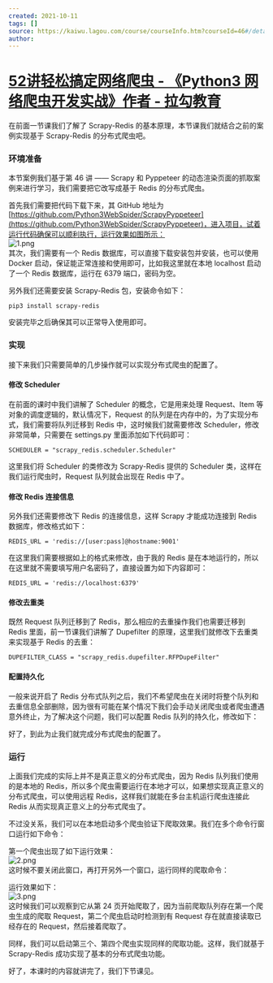 ```yaml
---
created: 2021-10-11
tags: []
source: https://kaiwu.lagou.com/course/courseInfo.htm?courseId=46#/detail/pc?id=1661
author: 
---
```


# [52讲轻松搞定网络爬虫 - 《Python3 网络爬虫开发实战》作者 - 拉勾教育](https://kaiwu.lagou.com/course/courseInfo.htm?courseId=46#/detail/pc?id=1661)


在前面一节课我们了解了 Scrapy-Redis 的基本原理，本节课我们就结合之前的案例实现基于 Scrapy-Redis 的分布式爬虫吧。

### 环境准备

本节案例我们基于第 46 讲 —— Scrapy 和 Pyppeteer 的动态渲染页面的抓取案例来进行学习，我们需要把它改写成基于 Redis 的分布式爬虫。

首先我们需要把代码下载下来，其 GitHub 地址为 [https://github.com/Python3WebSpider/ScrapyPyppeteer](https://github.com/Python3WebSpider/ScrapyPyppeteer)，进入项目，试着运行代码确保可以顺利执行，运行效果如图所示：  
![1.png](https://s0.lgstatic.com/i/image/M00/3B/73/CgqCHl8kBHeAIw9uABBbpUkhs8c906.png)  
其次，我们需要有一个 Redis 数据库，可以直接下载安装包并安装，也可以使用 Docker 启动，保证能正常连接和使用即可，比如我这里就在本地 localhost 启动了一个 Redis 数据库，运行在 6379 端口，密码为空。

另外我们还需要安装 Scrapy-Redis 包，安装命令如下：

```
pip3 install scrapy-redis
```

安装完毕之后确保其可以正常导入使用即可。

### 实现

接下来我们只需要简单的几步操作就可以实现分布式爬虫的配置了。

#### 修改 Scheduler

在前面的课时中我们讲解了 Scheduler 的概念，它是用来处理 Request、Item 等对象的调度逻辑的，默认情况下，Request 的队列是在内存中的，为了实现分布式，我们需要将队列迁移到 Redis 中，这时候我们就需要修改 Scheduler，修改非常简单，只需要在 settings.py 里面添加如下代码即可：

```
SCHEDULER = "scrapy_redis.scheduler.Scheduler"
```

这里我们将 Scheduler 的类修改为 Scrapy-Redis 提供的 Scheduler 类，这样在我们运行爬虫时，Request 队列就会出现在 Redis 中了。

#### 修改 Redis 连接信息

另外我们还需要修改下 Redis 的连接信息，这样 Scrapy 才能成功连接到 Redis 数据库，修改格式如下：

```
REDIS_URL = 'redis://[user:pass]@hostname:9001'
```

在这里我们需要根据如上的格式来修改，由于我的 Redis 是在本地运行的，所以在这里就不需要填写用户名密码了，直接设置为如下内容即可：

```
REDIS_URL = 'redis://localhost:6379'
```

#### 修改去重类

既然 Request 队列迁移到了 Redis，那么相应的去重操作我们也需要迁移到 Redis 里面，前一节课我们讲解了 Dupefilter 的原理，这里我们就修改下去重类来实现基于 Redis 的去重：

```
DUPEFILTER_CLASS = "scrapy_redis.dupefilter.RFPDupeFilter"
```

#### 配置持久化

一般来说开启了 Redis 分布式队列之后，我们不希望爬虫在关闭时将整个队列和去重信息全部删除，因为很有可能在某个情况下我们会手动关闭爬虫或者爬虫遭遇意外终止，为了解决这个问题，我们可以配置 Redis 队列的持久化，修改如下：

好了，到此为止我们就完成分布式爬虫的配置了。

### 运行

上面我们完成的实际上并不是真正意义的分布式爬虫，因为 Redis 队列我们使用的是本地的 Redis，所以多个爬虫需要运行在本地才可以，如果想实现真正意义的分布式爬虫，可以使用远程 Redis，这样我们就能在多台主机运行爬虫连接此 Redis 从而实现真正意义上的分布式爬虫了。

不过没关系，我们可以在本地启动多个爬虫验证下爬取效果。我们在多个命令行窗口运行如下命令：

第一个爬虫出现了如下运行效果：  
![2.png](https://s0.lgstatic.com/i/image/M00/3B/73/CgqCHl8kBSuAHjAvABs5G4LewHk110.png)  
这时候不要关闭此窗口，再打开另外一个窗口，运行同样的爬取命令：

运行效果如下：  
![3.png](https://s0.lgstatic.com/i/image/M00/3B/68/Ciqc1F8kBUOAXh_TABoUyMu0pFo413.png)  
这时候我们可以观察到它从第 24 页开始爬取了，因为当前爬取队列存在第一个爬虫生成的爬取 Request，第二个爬虫启动时检测到有 Request 存在就直接读取已经存在的 Request，然后接着爬取了。

同样，我们可以启动第三个、第四个爬虫实现同样的爬取功能。这样，我们就基于 Scrapy-Redis 成功实现了基本的分布式爬虫功能。

好了，本课时的内容就讲完了，我们下节课见。
